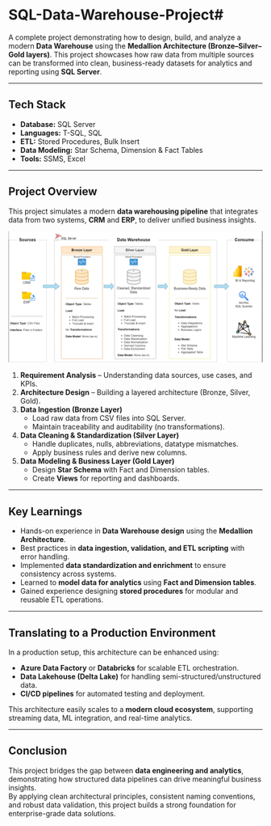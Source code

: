 # SQL-Data-Warehouse-Project# 

A complete project demonstrating how to design, build, and analyze a modern **Data Warehouse** using the **Medallion Architecture (Bronze–Silver–Gold layers)**. This project showcases how raw data from multiple sources can be transformed into clean, business-ready datasets for analytics and reporting using **SQL Server**.

---

## Tech Stack

- **Database:** SQL Server  
- **Languages:** T-SQL, SQL  
- **ETL:** Stored Procedures, Bulk Insert  
- **Data Modeling:** Star Schema, Dimension & Fact Tables  
- **Tools:** SSMS, Excel  

---

## Project Overview

This project simulates a modern **data warehousing pipeline** that integrates data from two systems, **CRM** and **ERP**, to deliver unified business insights.  

![Data Architecture](./architecture.png)

1. **Requirement Analysis** – Understanding data sources, use cases, and KPIs.  
2. **Architecture Design** – Building a layered architecture (Bronze, Silver, Gold).  
3. **Data Ingestion (Bronze Layer)**  
   - Load raw data from CSV files into SQL Server.  
   - Maintain traceability and auditability (no transformations).  
4. **Data Cleaning & Standardization (Silver Layer)**  
   - Handle duplicates, nulls, abbreviations, datatype mismatches.  
   - Apply business rules and derive new columns.  
5. **Data Modeling & Business Layer (Gold Layer)**  
   - Design **Star Schema** with Fact and Dimension tables.  
   - Create **Views** for reporting and dashboards.  

---

## Key Learnings

- Hands-on experience in **Data Warehouse design** using the **Medallion Architecture**.  
- Best practices in **data ingestion, validation, and ETL scripting** with error handling.  
- Implemented **data standardization and enrichment** to ensure consistency across systems.  
- Learned to **model data for analytics** using **Fact and Dimension tables**.  
- Gained experience designing **stored procedures** for modular and reusable ETL operations.  

---

## Translating to a Production Environment

In a production setup, this architecture can be enhanced using:  
- **Azure Data Factory** or **Databricks** for scalable ETL orchestration.  
- **Data Lakehouse (Delta Lake)** for handling semi-structured/unstructured data.  
- **CI/CD pipelines** for automated testing and deployment.  

This architecture easily scales to a **modern cloud ecosystem**, supporting streaming data, ML integration, and real-time analytics.

---

## Conclusion

This project bridges the gap between **data engineering and analytics**, demonstrating how structured data pipelines can drive meaningful business insights.  
By applying clean architectural principles, consistent naming conventions, and robust data validation, this project builds a strong foundation for enterprise-grade data solutions.

